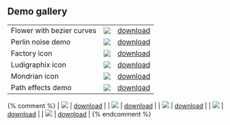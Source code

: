 
##  Demo gallery

<table class="demos">
  <tbody>
    <tr>
      <td> Flower with bezier curves </td>
      <td> <img class="demos" src="demos/demo-bezier-flower.png" /></td>
      <td><a href="/demos/demo-bezier-flower.xvg">download</a></td>
    </tr>
    <tr>
      <td> Perlin noise demo </td>
      <td> <img class="demos" src="demos/demo-noise.png" /></td>
      <td><a href="demos/demo-noise.xvg">download</a></td>
    </tr>
    <tr>
      <td> Factory icon </td>
      <td> <img class="demos" src="demos/factory.png" /></td>
      <td><a href="demos/factory.xvg">download</a></td>
    </tr>
    <tr>
      <td> Ludigraphix icon </td>
      <td> <img class="demos" src="demos/lgx-icon.png" /></td>
      <td><a href="demos/lgx-icon.xvg">download</a></td>
    </tr>
    <tr>
      <td> Mondrian icon </td>
      <td> <img class="demos" src="demos/mondrian.png" /></td>
      <td><a href="demos/mondrian.xvg">download</a></td>
    </tr>
    <tr>
      <td> Path effects demo </td>
      <td> <img class="demos" src="demos/demo-path-effects.png" /></td>
      <td><a href="demos/demo-path-effects.xvg">download</a></td>
    </tr>
  </tbody>
</table>

{% comment %}
| <img class="demos" src="demos/demo-bezier-flower.png"/> | [download](demos/demo-bezier-flower.xvg) |
| <img class="demos" src="demos/demo-noise.png"/> | [download](demos/demo-noise.xvg) |
| <img class="demos" src="demos/factory.png"/> | [download](demos/factory.xvg) |
| <img class="demos" src="demos/lgx-icon.png"/> | [download](demos/lgx-icon.xvg) |
| <img class="demos" src="demos/mondrian.png"/> | [download](demos/mondrian.xvg) |
{% endcomment %}